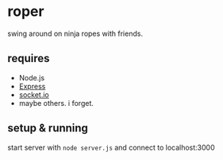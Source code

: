 # roper

swing around on ninja ropes with friends.

## requires
- Node.js
- [Express](https://www.npmjs.com/package/express)
- [socket.io](https://www.npmjs.com/package/socket.io)
- maybe others. i forget.

## setup & running
start server with `node server.js` and connect to localhost:3000
